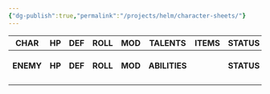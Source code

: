 ```yaml
---
{"dg-publish":true,"permalink":"/projects/helm/character-sheets/"}
---
```


| CHAR      | HP     | DEF     | ROLL     | MOD     | TALENTS       | ITEMS | STATUS     |
| --------- | ------ | ------- | -------- | ------- | ------------- | ----- | ---------- |
|           |        |         |          |         |               |       |            |
|           |        |         |          |         |               |       |            |
|           |        |         |          |         |               |       |            |
| **ENEMY** | **HP** | **DEF** | **ROLL** | **MOD** | **ABILITIES** |       | **STATUS** |
|           |        |         |          |         |               |       |            |
|           |        |         |          |         |               |       |            |
|           |        |         |          |         |               |       |            |
|           |        |         |          |         |               |       |            |
